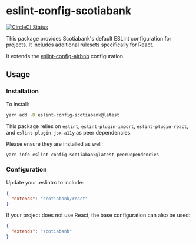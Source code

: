 # eslint-config-scotiabank
[![CircleCI Status](https://circleci.com/gh/scotiabank/eslint-config-scotiabank.svg?style=shield&circle-token=:circle-token)](https://circleci.com/gh/scotiabank/eslint-config-scotiabank)

This package provides Scotiabank's default ESLint configuration for projects. It includes additional rulesets specifically for React.

It extends the [eslint-config-airbnb](https://github.com/airbnb/javascript/tree/master/packages/eslint-config-airbnb) configuration.

## Usage

### Installation
To install:
```bash
yarn add -D eslint-config-scotiabank@latest
```

This package relies on `eslint`, `eslint-plugin-import`, `eslint-plugin-react`, and `eslint-plugin-jsx-a11y` as peer dependencies.

Please ensure they are installed as well:
```bash
yarn info eslint-config-scotiabank@latest peerDependencies
```

### Configuration
Update your .eslintrc to include:
```json
{
  "extends": "scotiabank/react"
}
```

If your project does not use React, the base configuration can also be used:
```json
{
  "extends": "scotiabank"
}
```

